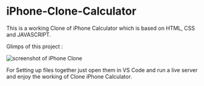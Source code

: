 # iPhone-Clone-Calculator
This is a working Clone of iPhone Calculator which is based on HTML, CSS and JAVASCRIPT.

Glimps of this project : 

![screenshot of iPhone Clone](https://github.com/dharmender-bhatnagar/iPhone-Clone-Calculator/assets/85331918/e3df2fc2-5f8f-437b-8017-003133d8cb4a)

For Setting up files together just open them in VS Code and run a live server and enjoy the working of Clone iPhone Calculator.
